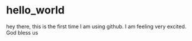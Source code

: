 # hello_world
hey there, this is the first time I am using github. I am feeling very excited. 
God bless us
